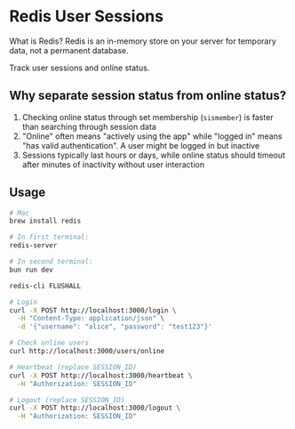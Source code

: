 # Redis User Sessions

What is Redis?
Redis is an in-memory store on your server for temporary data, not a permanent database.

Track user sessions and online status.

## Why separate session status from online status?

1. Checking online status through set membership (`sismember`) is faster than searching through session data
2. "Online" often means "actively using the app" while "logged in" means "has valid authentication". A user might be logged in but inactive
3. Sessions typically last hours or days, while online status should timeout after minutes of inactivity without user interaction

## Usage

```bash
# Mac
brew install redis

# In first terminal:
redis-server

# In second terminal:
bun run dev

redis-cli FLUSHALL

# Login
curl -X POST http://localhost:3000/login \
  -H "Content-Type: application/json" \
  -d '{"username": "alice", "password": "test123"}'

# Check online users
curl http://localhost:3000/users/online

# Heartbeat (replace SESSION_ID)
curl -X POST http://localhost:3000/heartbeat \
  -H "Authorization: SESSION_ID"

# Logout (replace SESSION_ID)
curl -X POST http://localhost:3000/logout \
  -H "Authorization: SESSION_ID"
```


